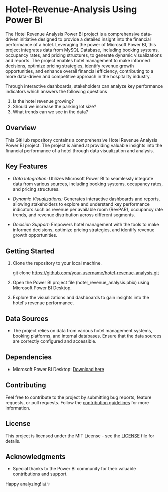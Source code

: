 # Hotel-Revenue-Analysis Using Power BI

The Hotel Revenue Analysis Power BI project is a comprehensive data-driven initiative designed to provide a detailed insight into the financial performance of a hotel. Leveraging the power of Microsoft Power BI, this project integrates data from MySQL Database, including booking systems, occupancy rates, and pricing structures, to generate dynamic visualizations and reports. The project enables hotel management to make informed decisions, optimize pricing strategies, identify revenue growth opportunities, and enhance overall financial efficiency, contributing to a more data-driven and competitive approach in the hospitality industry.

Through interactive dashboards, stakeholders can analyze key performance indicators which answers the following questions
1. Is the hotel revenue growing?
2. Should we increase the parking lot size?
3. What trends can we see in the data?


## Overview

This GitHub repository contains a comprehensive Hotel Revenue Analysis Power BI project. The project is aimed at providing valuable insights into the financial performance of a hotel through data visualization and analysis.

## Key Features

- *Data Integration:* Utilizes Microsoft Power BI to seamlessly integrate data from various sources, including booking systems, occupancy rates, and pricing structures.

- *Dynamic Visualizations:* Generates interactive dashboards and reports, allowing stakeholders to explore and understand key performance indicators such as revenue per available room (RevPAR), occupancy rate trends, and revenue distribution across different segments.

- *Decision Support:* Empowers hotel management with the tools to make informed decisions, optimize pricing strategies, and identify revenue growth opportunities.

## Getting Started

1. Clone the repository to your local machine.
   
   git clone https://github.com/your-username/hotel-revenue-analysis.git
   

2. Open the Power BI project file (hotel_revenue_analysis.pbix) using Microsoft Power BI Desktop.

3. Explore the visualizations and dashboards to gain insights into the hotel's revenue performance.

## Data Sources

- The project relies on data from various hotel management systems, booking platforms, and internal databases. Ensure that the data sources are correctly configured and accessible.

## Dependencies

- Microsoft Power BI Desktop: [Download here](https://powerbi.microsoft.com/desktop/)

## Contributing

Feel free to contribute to the project by submitting bug reports, feature requests, or pull requests. Follow the [contribution guidelines](CONTRIBUTING.md) for more information.

## License

This project is licensed under the MIT License - see the [LICENSE](LICENSE) file for details.

## Acknowledgments

- Special thanks to the Power BI community for their valuable contributions and support.

Happy analyzing! 📊✨
